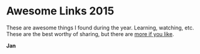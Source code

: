 <!--{Title:"Great Stuff From 2015",PublishedOn:"20-Dec-2015 05:00",Intro:"All the great articles I found and reshared throughout 2015 that deserve another look at year's end. Developer related and some funny."}-->
Awesome Links 2015
============

These are awesome things I found during the year. Learning, watching, etc. These are the best worthy of sharing, but there are [more if you like](https://twitter.com/Philoushka/favorites).

**Jan**
 